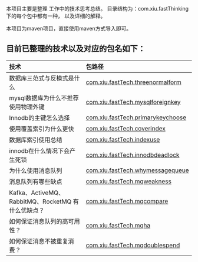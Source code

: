  本项目主要是整理 工作中的技术思考总结。 目录结构为：com.xiu.fastThinking下的每个包中都有一种， 以及详细的解释。
 
 本项目为maven项目，直接使用maven方式导入即可。

## 目前已整理的技术以及对应的包名如下：
|技术|包路径|
| :------ | :------ |
| 数据库三范式与反模式是什么							|				[com.xiu.fastTech.threenormalform](src/main/java/com/xiu/fastThinking/threenormalform/README.MD)|
| mysql数据库为什么不推荐使用物理外键					|				[com.xiu.fastTech.mysqlforeignkey](src/main/java/com/xiu/fastThinking/mysqlforeignkey/README.MD)|
| Innodb的主键怎么选择							    |				[com.xiu.fastTech.primarykeychoose](src/main/java/com/xiu/fastThinking/primarykeychoose/README.MD)|
| 使用覆盖索引为什么更快								|				[com.xiu.fastTech.coverindex](src/main/java/com/xiu/fastThinking/coverindex/README.MD)|
| 数据库索引使用总结									|				[com.xiu.fastTech.indexuse](src/main/java/com/xiu/fastThinking/indexuse/README.MD)|
| innodb在什么情况下会产生死锁								|				[com.xiu.fastTech.innodbdeadlock](src/main/java/com/xiu/fastThinking/innodbdeadlock/README.MD)|
| 为什么使用消息队列								|				[com.xiu.fastTech.whymessagequeue](src/main/java/com/xiu/fastThinking/whymessagequeue/README.MD)|
| 消息队列有哪些缺点								|				[com.xiu.fastTech.mqweakness](src/main/java/com/xiu/fastThinking/mqweakness/README.MD)|
| Kafka、ActiveMQ、RabbitMQ、RocketMQ 有什么优缺点？								|				[com.xiu.fastTech.mqcompare](src/main/java/com/xiu/fastThinking/mqcompare/README.MD)|
| 如何保证消息队列的高可用性？								|				[com.xiu.fastTech.mqha](src/main/java/com/xiu/fastThinking/mqha/README.MD)|
| 如何保证消息不被重复消费？								|				[com.xiu.fastTech.mqdoublespend](src/main/java/com/xiu/fastThinking/mqdoublespend/README.MD)|


	